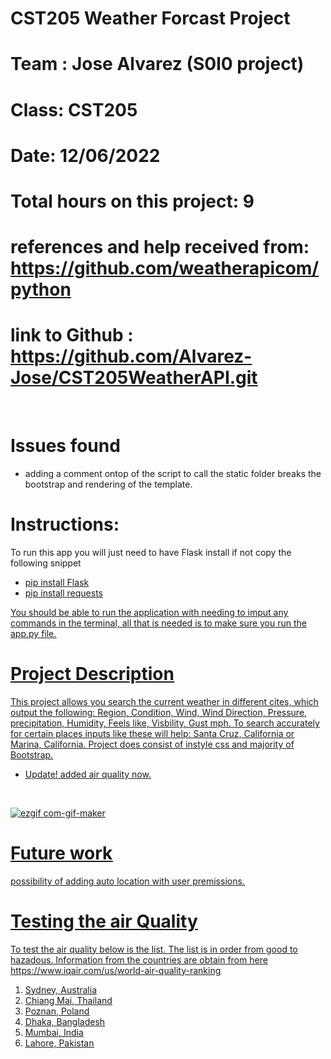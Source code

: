# CST205 Weather Forcast Project
# Team : Jose Alvarez (S0l0 project)
# Class: CST205
# Date: 12/06/2022
# Total hours on this project: 9
# references and help received from: https://github.com/weatherapicom/python
# link to Github : https://github.com/Alvarez-Jose/CST205WeatherAPI.git
<br>

# Issues found 
- adding a comment ontop of the script to call the static folder breaks the bootstrap and rendering of the template. 

# Instructions: 
To run this app you will just need to have Flask install if not copy the following snippet 
- <u>pip install Flask<u> 
- <u>pip install requests<u>

You should be able to run the application with needing to imput any commands in the terminal, all that is needed is to make sure you run the app.py file. 
<br>

# Project Description 
This project allows you search the current weather in different cites, which output the following: Region, Condition, Wind, Wind Direction, Pressure, precipitation, Humidity, Feels like, Visbility, Gust mph. To search accurately for certain places inputs like these will help: Santa Cruz, California or Marina, California. Project does consist of instyle css and majority of Bootstrap.

- <u> Update! added air quality now. <u>

<br>

![ezgif com-gif-maker](https://user-images.githubusercontent.com/48456756/205522785-72b93b7e-6b9e-45e3-be44-e8781f83a504.gif)

# Future work 
possibility of adding auto location with user premissions. 

# Testing the air Quality 
To test the air quality below is the list. The list is in order from good to hazadous. Information from the countries are obtain from here https://www.iqair.com/us/world-air-quality-ranking
1. Sydney, Australia
2. Chiang Mai, Thailand
3. Poznan, Poland
4. Dhaka, Bangladesh
5. Mumbai, India
6. Lahore, Pakistan

